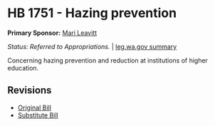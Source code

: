 # HB 1751 - Hazing prevention
**Primary Sponsor:** [Mari Leavitt](/person/leg/leavitt_ma.md)

*Status: Referred to Appropriations.* | [leg.wa.gov summary](https://app.leg.wa.gov/billsummary?BillNumber=1751&Year=2021)

Concerning hazing prevention and reduction at institutions of higher education.

## Revisions
* [Original Bill](1/)
* [Substitute Bill](S/)